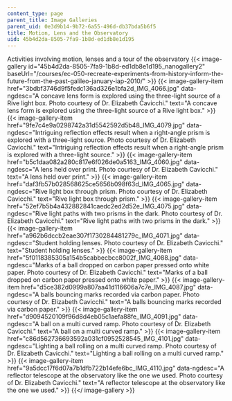 ```yaml
---
content_type: page
parent_title: Image Galleries
parent_uid: 0e3d9b14-9b72-6a55-496d-db37bda5b6f5
title: Motion, Lens and the Observatory
uid: 45b4d2da-8505-7fa9-1b8d-ed1db8e1d195
---
```


Activities involving motion, lenses and a tour of the observatory
{{< image-gallery id="45b4d2da-8505-7fa9-1b8d-ed1db8e1d195_nanogallery2" baseUrl="/courses/ec-050-recreate-experiments-from-history-inform-the-future-from-the-past-galileo-january-iap-2010/" >}}
{{< image-gallery-item href="3bdbf3746d9f5fedc136ad326e1bfa2d_IMG_4066.jpg" data-ngdesc="A concave lens form is explored using the three-light source of a Rive light box. Photo courtesy of Dr. Elizabeth Cavicchi." text="A concave lens form is explored using the three-light source of a Rive light box." >}}
{{< image-gallery-item href="9fe7c4e9a0298742a31d5542592d5b48_IMG_4079.jpg" data-ngdesc="Intriguing reflection effects result when a right-angle prism is explored with a three-light source. Photo courtesy of Dr. Elizabeth Cavicchi." text="Intriguing reflection effects result when a right-angle prism is explored with a three-light source." >}}
{{< image-gallery-item href="b5c1daa082a280c817e6f026de0a5163_IMG_4060.jpg" data-ngdesc="A lens held over print. Photo courtesy of Dr. Elizabeth Cavicchi." text="A lens held over print." >}}
{{< image-gallery-item href="daf3fb57b028568625ce5656b098f63d_IMG_4065.jpg" data-ngdesc="Rive light box through prism. Photo courtesy of Dr. Elizabeth Cavicchi." text="Rive light box through prism." >}}
{{< image-gallery-item href="52ef7b5b4a432882841caedc2ed2d52e_IMG_4075.jpg" data-ngdesc="Rive light paths with two prisms in the dark. Photo courtesy of Dr. Elizabeth Cavicchi." text="Rive light paths with two prisms in the dark." >}}
{{< image-gallery-item href="a962b6dccb2eae307f1730284481279c_IMG_4071.jpg" data-ngdesc="Student holding lenses. Photo courtesy of Dr. Elizabeth Cavicchi." text="Student holding lenses." >}}
{{< image-gallery-item href="5f0118385305a154b5cabbecbcc8002f_IMG_4088.jpg" data-ngdesc="Marks of a ball dropped on carbon paper pressed onto white paper. Photo courtesy of Dr. Elizabeth Cavicchi." text="Marks of a ball dropped on carbon paper pressed onto white paper." >}}
{{< image-gallery-item href="d5ce382d0999a807aa41d116606a7c7e_IMG_4087.jpg" data-ngdesc="A balls bouncing marks recorded via carbon paper. Photo courtesy of Dr. Elizabeth Cavicchi." text="A balls bouncing marks recorded via carbon paper." >}}
{{< image-gallery-item href="d9094520109f96d8d4eb05c1aefa88fe_IMG_4091.jpg" data-ngdesc="A ball on a multi curved ramp. Photo courtesy of Dr. Elizabeth Cavicchi." text="A ball on a multi curved ramp." >}}
{{< image-gallery-item href="c86d562736693592a031cf0952528545_IMG_4101.jpg" data-ngdesc="Lighting a ball rolling on a multi curved ramp. Photo courtesy of Dr. Elizabeth Cavicchi." text="Lighting a ball rolling on a multi curved ramp." >}}
{{< image-gallery-item href="9a5dcc17f6d07a7b1dfb722b14efe6bc_IMG_4110.jpg" data-ngdesc="A reflector telescope at the observatory like the one we used. Photo courtesy of Dr. Elizabeth Cavicchi." text="A reflector telescope at the observatory like the one we used." >}}
{{</ image-gallery >}}